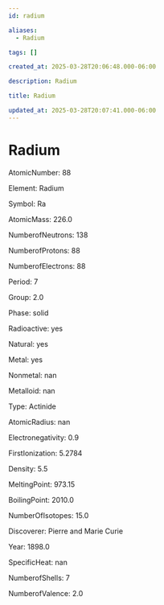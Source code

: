 ```yaml
---
id: radium

aliases:
  - Radium

tags: []

created_at: 2025-03-28T20:06:48.000-06:00

description: Radium

title: Radium

updated_at: 2025-03-28T20:07:41.000-06:00
---
```


# Radium

AtomicNumber: 88

Element: Radium

Symbol: Ra

AtomicMass: 226.0

NumberofNeutrons: 138

NumberofProtons: 88

NumberofElectrons: 88

Period: 7

Group: 2.0

Phase: solid

Radioactive: yes

Natural: yes

Metal: yes

Nonmetal: nan

Metalloid: nan

Type: Actinide

AtomicRadius: nan

Electronegativity: 0.9

FirstIonization: 5.2784

Density: 5.5

MeltingPoint: 973.15

BoilingPoint: 2010.0

NumberOfIsotopes: 15.0

Discoverer: Pierre and Marie Curie

Year: 1898.0

SpecificHeat: nan

NumberofShells: 7

NumberofValence: 2.0
